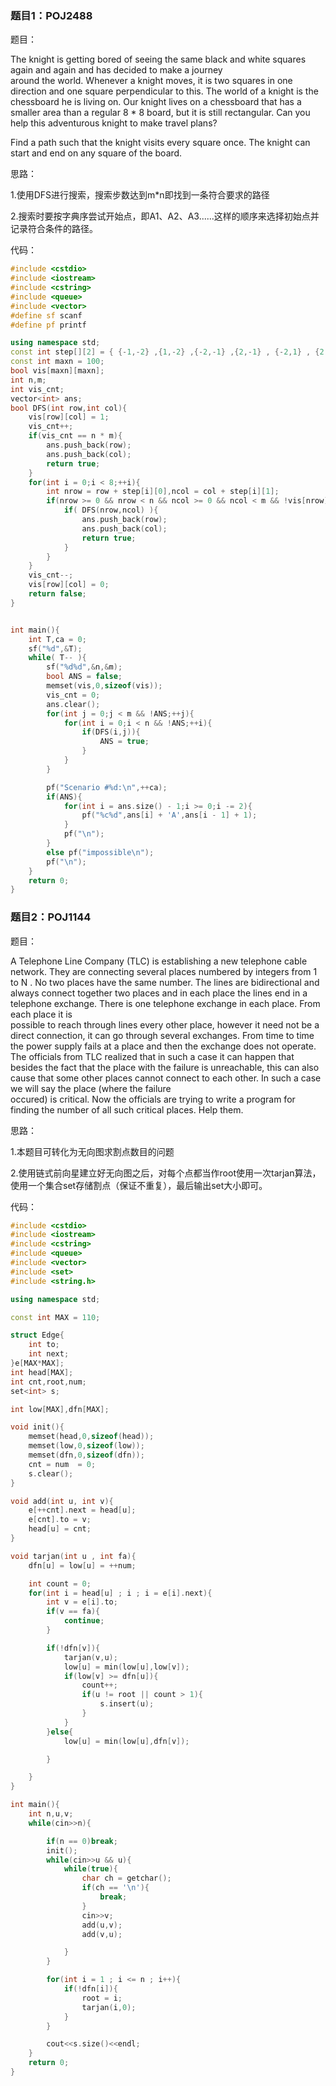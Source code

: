 ### 题目1：POJ2488

题目：

The knight is getting bored of seeing the same black and white squares again and again and has decided to make a journey  
around the world. Whenever a knight moves, it is two squares in one direction and one square perpendicular to this. The world of a knight is the chessboard he is living on. Our knight lives on a chessboard that has a smaller area than a regular 8 * 8 board, but it is still rectangular. Can you help this adventurous knight to make travel plans?

Find a path such that the knight visits every square once. The knight can start and end on any square of the board.

思路：

1.使用DFS进行搜索，搜索步数达到m*n即找到一条符合要求的路径

2.搜索时要按字典序尝试开始点，即A1、A2、A3......这样的顺序来选择初始点并记录符合条件的路径。

代码：

```cpp
#include <cstdio>
#include <iostream>
#include <cstring>
#include <queue>
#include <vector>
#define sf scanf
#define pf printf

using namespace std;
const int step[][2] = { {-1,-2} ,{1,-2} ,{-2,-1} ,{2,-1} , {-2,1} , {2,1} , {-1,2} ,  {1,2}  };         //马的step 按字典序排列
const int maxn = 100;
bool vis[maxn][maxn];
int n,m;
int vis_cnt;
vector<int> ans;
bool DFS(int row,int col){
    vis[row][col] = 1;
    vis_cnt++;
    if(vis_cnt == n * m){
        ans.push_back(row);
        ans.push_back(col);
        return true;
    }
    for(int i = 0;i < 8;++i){
        int nrow = row + step[i][0],ncol = col + step[i][1];
        if(nrow >= 0 && nrow < n && ncol >= 0 && ncol < m && !vis[nrow][ncol]){
            if( DFS(nrow,ncol) ){
                ans.push_back(row);
                ans.push_back(col);
                return true;
            }
        }
    }
    vis_cnt--;
    vis[row][col] = 0;
    return false;
}


int main(){
    int T,ca = 0;
    sf("%d",&T);
    while( T-- ){
        sf("%d%d",&n,&m);
        bool ANS = false;
        memset(vis,0,sizeof(vis));
        vis_cnt = 0;
        ans.clear();
        for(int j = 0;j < m && !ANS;++j){
            for(int i = 0;i < n && !ANS;++i){
                if(DFS(i,j)){
                    ANS = true;
                }
            }
        }

        pf("Scenario #%d:\n",++ca);
        if(ANS){
            for(int i = ans.size() - 1;i >= 0;i -= 2){
                pf("%c%d",ans[i] + 'A',ans[i - 1] + 1);
            }
            pf("\n");
        }
        else pf("impossible\n");
        pf("\n");
    }
    return 0;
}
```

### 题目2：POJ1144

题目：

A Telephone Line Company (TLC) is establishing a new telephone cable network. They are connecting several places numbered by integers from 1 to N . No two places have the same number. The lines are bidirectional and always connect together two places and in each place the lines end in a telephone exchange. There is one telephone exchange in each place. From each place it is  
possible to reach through lines every other place, however it need not be a direct connection, it can go through several exchanges. From time to time the power supply fails at a place and then the exchange does not operate. The officials from TLC realized that in such a case it can happen that besides the fact that the place with the failure is unreachable, this can also cause that some other places cannot connect to each other. In such a case we will say the place (where the failure  
occured) is critical. Now the officials are trying to write a program for finding the number of all such critical places. Help them.

思路：

1.本题目可转化为无向图求割点数目的问题

2.使用链式前向星建立好无向图之后，对每个点都当作root使用一次tarjan算法，使用一个集合set存储割点（保证不重复），最后输出set大小即可。

代码：

```cpp
#include <cstdio>
#include <iostream>
#include <cstring>
#include <queue>
#include <vector>
#include <set>
#include <string.h>

using namespace std;

const int MAX = 110;

struct Edge{
    int to;
    int next;
}e[MAX*MAX];
int head[MAX];
int cnt,root,num;
set<int> s;

int low[MAX],dfn[MAX];

void init(){
    memset(head,0,sizeof(head));
    memset(low,0,sizeof(low));
    memset(dfn,0,sizeof(dfn));
    cnt = num  = 0;
    s.clear();
}

void add(int u, int v){
    e[++cnt].next = head[u];
    e[cnt].to = v;
    head[u] = cnt; 
}

void tarjan(int u , int fa){
    dfn[u] = low[u] = ++num;

    int count = 0;
    for(int i = head[u] ; i ; i = e[i].next){
        int v = e[i].to;
        if(v == fa){
            continue;
        }

        if(!dfn[v]){
            tarjan(v,u);
            low[u] = min(low[u],low[v]);
            if(low[v] >= dfn[u]){
                count++;
                if(u != root || count > 1){
                    s.insert(u);
                }
            }
        }else{
            low[u] = min(low[u],dfn[v]);

        }

    }
}

int main(){
    int n,u,v;
    while(cin>>n){

        if(n == 0)break;
        init();
        while(cin>>u && u){
            while(true){
                char ch = getchar();
                if(ch == '\n'){
                    break;
                }
                cin>>v;
                add(u,v);
                add(v,u);

            }
        }

        for(int i = 1 ; i <= n ; i++){
            if(!dfn[i]){
                root = i;
                tarjan(i,0);
            }
        }

        cout<<s.size()<<endl;
    }
    return 0;
}
```
